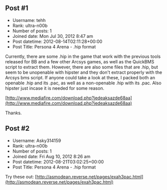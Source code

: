 ## Post #1
- Username: tehh
- Rank: ultra-n00b
- Number of posts: 1
- Joined date: Mon Jul 30, 2012 8:47 am
- Post datetime: 2012-08-14T02:11:28+00:00
- Post Title: Persona 4 Arena - .hip format

Currently, there are some .hip in the game that work with the previous tools released for BB and a few other Arcsys games, as well as the QuickBMS script to extract them. However, there are also some files that are .hip, but seem to be unopenable with hipster and they don't extract properly with the Arcsys bms script. If anyone could take a look at these, I packed both an openable .hip and its .pac, as well as a non-openable .hip with its .pac. Also hipster just incase it is needed for some reason.

[http://www.mediafire.com/download.php?jedeaksazde68aa](http://www.mediafire.com/download.php?jedeaksazde68aa)

Thanks.
## Post #2
- Username: Asky314159
- Rank: ultra-n00b
- Number of posts: 1
- Joined date: Fri Aug 10, 2012 8:26 am
- Post datetime: 2012-08-21T03:02:25+00:00
- Post Title: Persona 4 Arena - .hip format

Try these out: [http://asmodean.reverse.net/pages/exah3pac.html](http://asmodean.reverse.net/pages/exah3pac.html)
